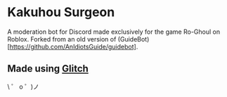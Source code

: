 # Kakuhou Surgeon

A moderation bot for Discord made exclusively for the game Ro-Ghoul on Roblox. Forked from an old version of (GuideBot)[https://github.com/AnIdiotsGuide/guidebot].

## Made using [Glitch](https://glitch.com/)

\ ゜ o ゜)ノ
